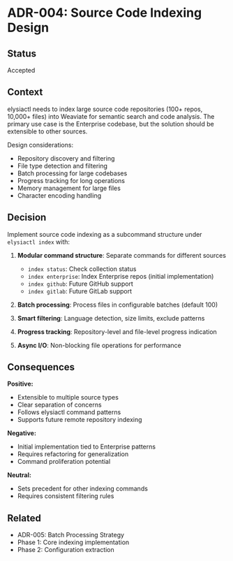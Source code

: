 # ADR-004: Source Code Indexing Design

## Status
Accepted

## Context
elysiactl needs to index large source code repositories (100+ repos, 10,000+ files) into Weaviate for semantic search and code analysis. The primary use case is the Enterprise codebase, but the solution should be extensible to other sources.

Design considerations:
- Repository discovery and filtering
- File type detection and filtering
- Batch processing for large codebases
- Progress tracking for long operations
- Memory management for large files
- Character encoding handling

## Decision
Implement source code indexing as a subcommand structure under `elysiactl index` with:

1. **Modular command structure**: Separate commands for different sources
   - `index status`: Check collection status
   - `index enterprise`: Index Enterprise repos (initial implementation)
   - `index github`: Future GitHub support
   - `index gitlab`: Future GitLab support

2. **Batch processing**: Process files in configurable batches (default 100)
3. **Smart filtering**: Language detection, size limits, exclude patterns
4. **Progress tracking**: Repository-level and file-level progress indication
5. **Async I/O**: Non-blocking file operations for performance

## Consequences

**Positive:**
- Extensible to multiple source types
- Clear separation of concerns
- Follows elysiactl command patterns
- Supports future remote repository indexing

**Negative:**
- Initial implementation tied to Enterprise patterns
- Requires refactoring for generalization
- Command proliferation potential

**Neutral:**
- Sets precedent for other indexing commands
- Requires consistent filtering rules

## Related
- ADR-005: Batch Processing Strategy
- Phase 1: Core indexing implementation
- Phase 2: Configuration extraction